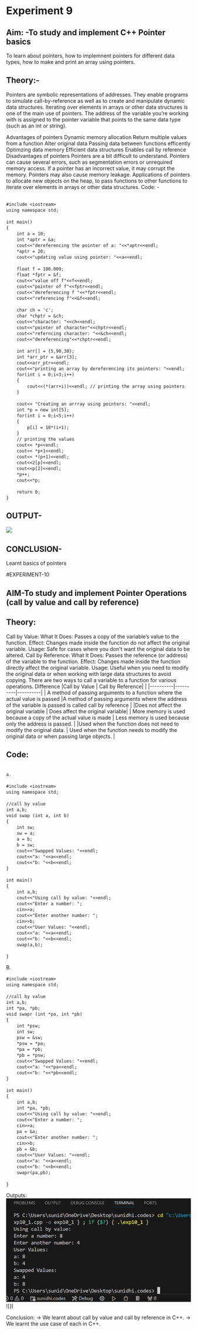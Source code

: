 # Experiment 9 
## Aim: -To study and implement C++ Pointer basics
To learn about pointers, how to implemnent pointers for different data types, how to make and print an array using pointers.
## Theory:-
Pointers are symbolic representations of addresses. They enable programs to simulate call-by-reference as well as to create and manipulate dynamic data structures. Iterating over elements in arrays or other data structures is one of the main use of pointers. The address of the variable you’re working with is assigned to the pointer variable that points to the same data type (such as an int or string).

Advantages of pointers
Dynamic memory allocation
Return multiple values from a function
Alter original data
Passing data between functions efficently
Optimzing data memory
Efficient data structures
Enables call by reference
Disadvantages of pointers
Pointers are a bit difficult to understand.
Pointers can cause several errors, such as segmentation errors or unrequired memory access.
If a pointer has an incorrect value, it may corrupt the memory.
Pointers may also cause memory leakage.
Applications of pointers
to allocate new objects on the heap,
to pass functions to other functions
to iterate over elements in arrays or other data structures.
Code: -
~~~

#include <iostream>
using namespace std;

int main()
{
    int a = 10;
    int *aptr = &a;
    cout<<"dereferencing the pointer of a: "<<*aptr<<endl;
    *aptr = 20;
    cout<<"updating value using pointer: "<<a<<endl;

    float f = 100.009;
    float *fptr = &f;
    cout<<"value off f"<<f<<endl;
    cout<<"pointer of f"<<fptr<<endl;
    cout<<"dereferencing f "<<*fptr<<endl;
    cout<<"referencing f"<<&f<<endl;

    char ch = 'c';
    char *chptr = &ch;
    cout<<"character: "<<ch<<endl;
    cout<<"pointer of character"<<chptr<<endl;
    cout<<"referncing character: "<<&ch<<endl;
    cout<<"dereferencing"<<*chptr<<endl;

    int arr[] = {5,90,30};
    int *arr_ptr = &arr[3];
    cout<<arr_ptr<<endl;
    cout<<"printing an array by dereferencing its pointers: "<<endl;
    for(int i = 0;i<3;i++)
    {
        cout<<(*(arr+i))<<endl; // printing the array using pointers 
    }

    cout<< "Creating an arrray using pointers: "<<endl;
    int *p = new int[5];
    for(int i = 0;i<5;i++)
    {
        p[i] = 10*(i+1);
    }
    // printing the values 
    cout<< *p<<endl;
    cout<< *p+1<<endl;
    cout<< *(p+1)<<endl;
    cout<<2[p]<<endl;
    cout<<p[2]<<endl;
    *p++;
    cout<<*p;

    return 0;
}
~~~
## OUTPUT-
![](https://github.com/SunidhiChoubey/pointers/commit/7db144e2418295179099ec9dbc59db687dfaeb58)
## CONCLUSION-
Learnt basics of pointers

#EXPERIMENT-10
## AIM-To study and implement Pointer Operations (call by value and call by reference)

## Theory:
Call by Value:
What It Does: Passes a copy of the variable’s value to the function.
Effect: Changes made inside the function do not affect the original variable.
Usage: Safe for cases where you don't want the original data to be altered.
Call by Reference:
What It Does: Passes the reference (or address) of the variable to the function.
Effect: Changes made inside the function directly affect the original variable.
Usage: Useful when you need to modify the original data or when working with large data structures to avoid copying.
There are two ways to call a variable to a function for various operations.
Difference
|Call by Value | Call by Reference| |
|----------|----------|----------|
| A method of passing arguments to a function where the actual value is passed |A method of passing arguments where the address of the variable is passed is called call by reference | 
|Does not affect the original variable | Does affect the original variable| 
| More memory is used because a copy of the actual value is made | Less memory is used because only the address is passed. | 
 |Used when the function does not need to modify the original data. | Used when the function needs to modify the original data or when passing large objects. |
## Code:
~~~

a.

#include <iostream>
using namespace std;

//call by value
int a,b;
void swap (int a, int b)
{
    int sw;
    sw = a;
    a = b;
    b = sw;
    cout<<"Swapped Values: "<<endl;
    cout<<"a: "<<a<<endl;
    cout<<"b: "<<b<<endl;
}

int main()
{
    int a,b;
    cout<<"Using call by value: "<<endl;
    cout<<"Enter a number: ";
    cin>>a;
    cout<<"Enter another number: ";
    cin>>b;
    cout<<"User Values: "<<endl;
    cout<<"a: "<<a<<endl;
    cout<<"b: "<<b<<endl;
    swap(a,b);
    
}
~~~
B.
~~~
#include <iostream>
using namespace std;

//call by value
int a,b;
int *pa, *pb;
void swapr (int *pa, int *pb)
{
    int *psw;
    int sw;
    psw = &sw;
    *psw = *pa;
    *pa = *pb;
    *pb = *psw;
    cout<<"Swapped Values: "<<endl;
    cout<<"a: "<<*pa<<endl;
    cout<<"b: "<<*pb<<endl;
}

int main()
{
    int a,b;
    int *pa, *pb;
    cout<<"Using call by value: "<<endl;
    cout<<"Enter a number: ";
    cin>>a;
    pa = &a;
    cout<<"Enter another number: ";
    cin>>b;
    pb = &b;
    cout<<"User Values: "<<endl;
    cout<<"a: "<<a<<endl;
    cout<<"b: "<<b<<endl;
    swapr(pa,pb);
    
}
~~~

Outputs:
![](https://github.com/SunidhiChoubey/pointers/blob/main/Screenshot%202024-08-26%20013326.png)
![](



Conclusion:
→ We learnt about call by value and call by reference in C++.
→ We learnt the use case of each in C++.


